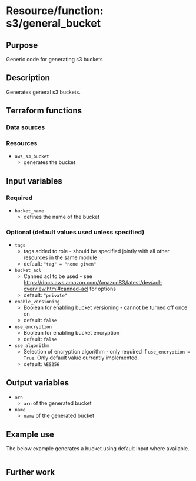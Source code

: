 # Resource/function: s3/general_bucket

## Purpose
Generic code for generating s3 buckets

## Description
Generates general s3 buckets.

## Terraform functions

### Data sources

### Resources
- `aws_s3_bucket`
    - generates the bucket

## Input variables
### Required
- `bucket_name`
    - defines the name of the bucket

### Optional (default values used unless specified)
- `tags`
    - tags added to role - should be specified jointly with all other resources in the same module
    - default: `"tag" = "none given"`
- `bucket_acl`
    - Canned acl to be used - see https://docs.aws.amazon.com/AmazonS3/latest/dev/acl-overview.html#canned-acl for options
    - default: `"private"`
- `enable_versioning`
    - Boolean for enabling bucket versioning - cannot be turned off once on
    - default: `false`
- `use_encryption`
    - Boolean for enabling bucket encryption
    - default: `false`
- `sse_algorithm`
    - Selection of encryption algorithm - only required if `use_encryption = True`. Only default value currently implemented.
    - default: `AES256`


## Output variables
- `arn`
    - `arn` of the generated bucket
- `name`
    - `name` of the generated bucket

## Example use
The below example generates a bucket using default input where available.
```sql

```

## Further work
